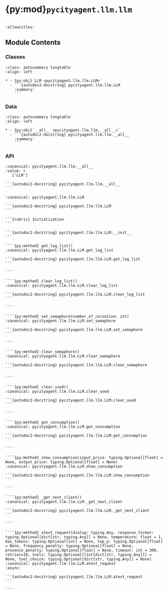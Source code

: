 # {py:mod}`pycityagent.llm.llm`

```{py:module} pycityagent.llm.llm
```

```{autodoc2-docstring} pycityagent.llm.llm
:allowtitles:
```

## Module Contents

### Classes

````{list-table}
:class: autosummary longtable
:align: left

* - {py:obj}`LLM <pycityagent.llm.llm.LLM>`
  - ```{autodoc2-docstring} pycityagent.llm.llm.LLM
    :summary:
    ```
````

### Data

````{list-table}
:class: autosummary longtable
:align: left

* - {py:obj}`__all__ <pycityagent.llm.llm.__all__>`
  - ```{autodoc2-docstring} pycityagent.llm.llm.__all__
    :summary:
    ```
````

### API

````{py:data} __all__
:canonical: pycityagent.llm.llm.__all__
:value: >
   ['LLM']

```{autodoc2-docstring} pycityagent.llm.llm.__all__
```

````

`````{py:class} LLM(config: pycityagent.configs.LLMRequestConfig)
:canonical: pycityagent.llm.llm.LLM

```{autodoc2-docstring} pycityagent.llm.llm.LLM
```

```{rubric} Initialization
```

```{autodoc2-docstring} pycityagent.llm.llm.LLM.__init__
```

````{py:method} get_log_list()
:canonical: pycityagent.llm.llm.LLM.get_log_list

```{autodoc2-docstring} pycityagent.llm.llm.LLM.get_log_list
```

````

````{py:method} clear_log_list()
:canonical: pycityagent.llm.llm.LLM.clear_log_list

```{autodoc2-docstring} pycityagent.llm.llm.LLM.clear_log_list
```

````

````{py:method} set_semaphore(number_of_coroutine: int)
:canonical: pycityagent.llm.llm.LLM.set_semaphore

```{autodoc2-docstring} pycityagent.llm.llm.LLM.set_semaphore
```

````

````{py:method} clear_semaphore()
:canonical: pycityagent.llm.llm.LLM.clear_semaphore

```{autodoc2-docstring} pycityagent.llm.llm.LLM.clear_semaphore
```

````

````{py:method} clear_used()
:canonical: pycityagent.llm.llm.LLM.clear_used

```{autodoc2-docstring} pycityagent.llm.llm.LLM.clear_used
```

````

````{py:method} get_consumption()
:canonical: pycityagent.llm.llm.LLM.get_consumption

```{autodoc2-docstring} pycityagent.llm.llm.LLM.get_consumption
```

````

````{py:method} show_consumption(input_price: typing.Optional[float] = None, output_price: typing.Optional[float] = None)
:canonical: pycityagent.llm.llm.LLM.show_consumption

```{autodoc2-docstring} pycityagent.llm.llm.LLM.show_consumption
```

````

````{py:method} _get_next_client()
:canonical: pycityagent.llm.llm.LLM._get_next_client

```{autodoc2-docstring} pycityagent.llm.llm.LLM._get_next_client
```

````

````{py:method} atext_request(dialog: typing.Any, response_format: typing.Optional[dict[str, typing.Any]] = None, temperature: float = 1, max_tokens: typing.Optional[int] = None, top_p: typing.Optional[float] = None, frequency_penalty: typing.Optional[float] = None, presence_penalty: typing.Optional[float] = None, timeout: int = 300, retries=10, tools: typing.Optional[list[dict[str, typing.Any]]] = None, tool_choice: typing.Optional[dict[str, typing.Any]] = None)
:canonical: pycityagent.llm.llm.LLM.atext_request
:async:

```{autodoc2-docstring} pycityagent.llm.llm.LLM.atext_request
```

````

`````
